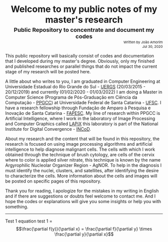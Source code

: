 <h1 style="text-align:center;"> Welcome to my public notes of my master's research</h1>
<p style="text-align: center; font-size:18px; margin-top:-14px; margin-bottom:-10px; font-weight: bold;">Public Repository to concentrate and document my codes</p> 
<p style="text-align: right; font-size:11px;">Written by João Amorim <br> Jul 30, 2020</p> 

This public repository will basically consist of codes and documentation that I developed during my master's degree. Obviously, only my finished and published researches or parallel things that do not impact the current stage of my research will be posted here.

A little about who writes to you, I am graduated in Computer Engineering at Universidade Estadual do Rio Grande do Sul - [UERGS](https://www.uergs.edu.br/inicial) (20/03/2015 - 20/12/2019) and currently (01/02/2020 - 01/03/2022) I am doing a Master in Computer Science (Programa de Pós-Graduação em Ciência da Computação - [PPGCC](ppgcc.posgrad.ufsc.br)) at Universidade Federal de Santa Catarina - [UFSC](https://ufsc.br/). I have a research fellowship through Fundação de Amparo à Pesquisa e Inovação de Santa Catarina - [FAPESC](https://www.fapesc.sc.gov.br/). My line of research within PPGCC is Artificial Intelligence, where I work in the laboratory of Image Processing and Computer Graphics called [LAPiX](http://www.lapix.ufsc.br/) this laboratory is part of the National Institute for Digital Convergence - [INCoD](http://www.incod.ufsc.br/).

About my research and the content that will be found in this repository, the research is focused on using image processing algorithms and artificial intelligence to help diagnose malignant cells. The cells with which I work obtained through the technique of brush cytology, are cells of the cervix where to color is applied silver nitrate, this technique is known by the name Argyrophilic Nucleolar Organizer Region - AgNOR. To help in the diagnosis I must identify the nuclei, clusters, and satellites, after identifying the desire to characterize the cells. More information about the cells and images will be posted on specific pages of this repository.

Thank you for reading, I apologize for the mistakes in my writing in English and if there are suggestions or doubts feel welcome to contact me. And I hope the codes or explanations will give you some insights or help you with something.


-----

Test 1
equation test 1 = 
$$\frac{\partial f(y)}{\partial x} = \frac{\partial f}{\partial y} \times \frac{\partial y}{\partial x}$$

